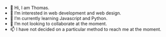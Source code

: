 - 👋 Hi, I am Thomas.
- 👀 I’m interested in web development and web design.
- 🌱 I’m currently learning Javascript and Python.
- 💞️ I’m not looking to collaborate at the moment.
- 📫 I have not decided on a particular method to reach me at the moment.

<!---
Th0se/Th0se is a ✨ special ✨ repository because its `README.md` (this file) appears on your GitHub profile.
You can click the Preview link to take a look at your changes.
--->
